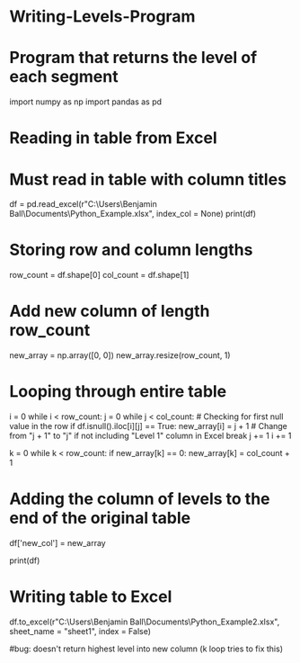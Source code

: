 # Writing-Levels-Program

# Program that returns the level of each segment

import numpy as np
import pandas as pd

# Reading in table from Excel
# Must read in table with column titles
df = pd.read_excel(r"C:\Users\Benjamin Ball\Documents\Python_Example.xlsx", index_col = None)
print(df)

# Storing row and column lengths
row_count = df.shape[0]
col_count = df.shape[1]

# Add new column of length row_count
new_array = np.array([0, 0])
new_array.resize(row_count, 1)

# Looping through entire table
i = 0
while i < row_count:
    j = 0
    while j < col_count:
        # Checking for first null value in the row
        if df.isnull().iloc[i][j] == True:
            new_array[i] = j + 1  # Change from "j + 1" to "j" if not including "Level 1" column in Excel
            break
        j += 1
    i += 1

k = 0
while k < row_count:
    if new_array[k] == 0:
        new_array[k] = col_count + 1

# Adding the column of levels to the end of the original table
df['new_col'] = new_array

print(df)

# Writing table to Excel
df.to_excel(r"C:\Users\Benjamin Ball\Documents\Python_Example2.xlsx", sheet_name = "sheet1", index = False)

#bug: doesn't return highest level into new column (k loop tries to fix this)
